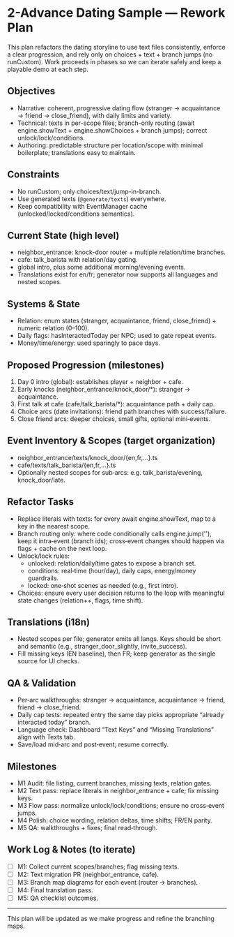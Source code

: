 # 2-Advance Dating Sample — Rework Plan

This plan refactors the dating storyline to use text files consistently, enforce a clear progression, and rely only on choices + text + branch jumps (no runCustom). Work proceeds in phases so we can iterate safely and keep a playable demo at each step.

## Objectives
- Narrative: coherent, progressive dating flow (stranger → acquaintance → friend → close_friend), with daily limits and variety.
- Technical: texts in per-scope files; branch-only routing (await engine.showText + engine.showChoices + branch jumps); correct unlock/lock/conditions.
- Authoring: predictable structure per location/scope with minimal boilerplate; translations easy to maintain.

## Constraints
- No runCustom; only choices/text/jump-in-branch.
- Use generated texts (`@generate/texts`) everywhere.
- Keep compatibility with EventManager cache (unlocked/locked/conditions semantics).

## Current State (high level)
- neighbor_entrance: knock-door router + multiple relation/time branches.
- cafe: talk_barista with relation/day gating.
- global intro, plus some additional morning/evening events.
- Translations exist for en/fr; generator now supports all languages and nested scopes.

## Systems & State
- Relation: enum states (stranger, acquaintance, friend, close_friend) + numeric relation (0–100).
- Daily flags: hasInteractedToday per NPC; used to gate repeat events.
- Money/time/energy: used sparingly to pace days.

## Proposed Progression (milestones)
1) Day 0 intro (global): establishes player + neighbor + cafe.
2) Early knocks (neighbor_entrance/knock_door/*): stranger → acquaintance.
3) First talk at cafe (cafe/talk_barista/*): acquaintance path + daily cap.
4) Choice arcs (date invitations): friend path branches with success/failure.
5) Close friend arcs: deeper choices, small gifts, optional mini‑events.

## Event Inventory & Scopes (target organization)
- neighbor_entrance/texts/knock_door/{en,fr,...}.ts
- cafe/texts/talk_barista/{en,fr,...}.ts
- Optionally nested scopes for sub‑arcs: e.g. talk_barista/evening, knock_door/late.

## Refactor Tasks
- Replace literals with texts: for every await engine.showText, map to a key in the nearest scope.
- Branch routing only: where code conditionally calls engine.jump('<id>'), keep it intra‑event (branch ids); cross‑event changes should happen via flags + cache on the next loop.
- Unlock/lock rules:
  - unlocked: relation/daily/time gates to expose a branch set.
  - conditions: real‑time (hour/day), daily caps, energy/money guardrails.
  - locked: one‑shot scenes as needed (e.g., first intro).
- Choices: ensure every user decision returns to the loop with meaningful state changes (relation++, flags, time shift).

## Translations (i18n)
- Nested scopes per file; generator emits all langs. Keys should be short and semantic (e.g., stranger_door_slightly, invite_success).
- Fill missing keys (EN baseline), then FR; keep generator as the single source for UI checks.

## QA & Validation
- Per‑arc walkthroughs: stranger → acquaintance, acquaintance → friend, friend → close_friend.
- Daily cap tests: repeated entry the same day picks appropriate “already interacted today” branch.
- Language check: Dashboard “Text Keys” and “Missing Translations” align with Texts tab.
- Save/load mid‑arc and post‑event; resume correctly.

## Milestones
- M1 Audit: file listing, current branches, missing texts, relation gates.
- M2 Text pass: replace literals in neighbor_entrance + cafe; fix missing keys.
- M3 Flow pass: normalize unlock/lock/conditions; ensure no cross‑event jumps.
- M4 Polish: choice wording, relation deltas, time shifts; FR/EN parity.
- M5 QA: walkthroughs + fixes; final read‑through.

## Work Log & Notes (to iterate)
- [ ] M1: Collect current scopes/branches; flag missing texts.
- [ ] M2: Text migration PR (neighbor_entrance, cafe).
- [ ] M3: Branch map diagrams for each event (router → branches).
- [ ] M4: Final translation pass.
- [ ] M5: QA checklist outcomes.

---

This plan will be updated as we make progress and refine the branching maps.
